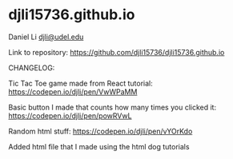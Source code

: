 # djli15736.github.io
Daniel Li djli@udel.edu

Link to repository: https://github.com/djli15736/djli15736.github.io

CHANGELOG:


Tic Tac Toe game made from React tutorial: https://codepen.io/djli/pen/VwWPaMM


Basic button I made that counts how many times you clicked it: https://codepen.io/djli/pen/powRVwL


Random html stuff: https://codepen.io/djli/pen/vYOrKdo


Added html file that I made using the html dog tutorials
